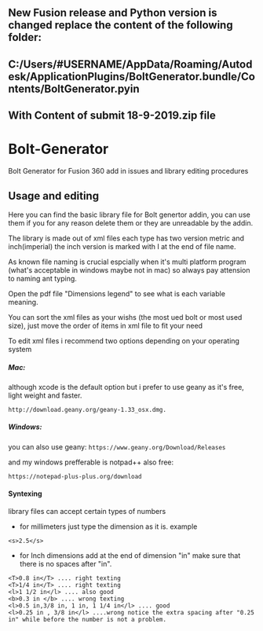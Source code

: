 ## New Fusion release and Python version is changed replace the content of the following folder:
## C:/Users/#USERNAME/AppData/Roaming/Autodesk/ApplicationPlugins/BoltGenerator.bundle/Contents/BoltGenerator.pyin 
## With Content of submit 18-9-2019.zip file 


# Bolt-Generator
Bolt Generator for Fusion 360 add in issues and library editing procedures
## Usage and editing
Here you can find the basic library file for Bolt genertor addin, you can use them if you for any reason delete them or they are unreadable by the addin.

The library is made out of xml files each type has two version metric and inch(imperial) the inch version is marked with I at the end of file name.

As known file naming is crucial espcially when it's multi platform program (what's acceptable in windows maybe not in mac) so always pay attension to naming ant typing.

Open the pdf file "Dimensions legend" to see what is each variable meaning.

You can sort the xml files as your wishs (the most ued bolt or most used size), just move the order of items in xml file to fit your need

To edit xml files i recommend two options depending on your operating system

##### Mac:
although xcode is the default option but i prefer to use geany as it's free, light weight and faster.
```
http://download.geany.org/geany-1.33_osx.dmg.
```
##### Windows:  
you can also use geany: 
```https://www.geany.org/Download/Releases```  

and my windows prefferable is notpad++ also free:
```
https://notepad-plus-plus.org/download 
```
#### Syntexing
library files can accept certain types of numbers
- for millimeters just type the dimension as it is. example 
```
<s>2.5</s>
```
- for Inch dimensions add at the end of dimension "in" make sure that there is no spaces after "in".
```
<T>0.8 in</T> .... right texting
<T>1/4 in</T> .... right texting
<l>1 1/2 in</l> .... also good
<b>0.3 in </b> .... wrong texting
<l>0.5 in,3/8 in, 1 in, 1 1/4 in</l> .... good
<l>0.25 in , 3/8 in</l> ....wrong notice the extra spacing after "0.25 in" while before the number is not a problem.
```
